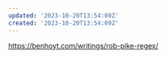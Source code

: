 ```yaml
---
updated: '2023-10-20T13:54:09Z'
created: '2023-10-20T13:54:09Z'
---
```

https://benhoyt.com/writings/rob-pike-regex/

